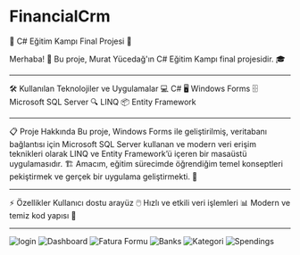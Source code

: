 # FinancialCrm
🚀 C# Eğitim Kampı Final Projesi 🚀

Merhaba! 👋
Bu proje, Murat Yücedağ'ın C# Eğitim Kampı final projesidir. 🎓

-------------------------------------------------
🛠 Kullanılan Teknolojiler ve Uygulamalar
💻 C#
🖥 Windows Forms
🗄 Microsoft SQL Server
🔍 LINQ
📦 Entity Framework

-------------------------------------------------
📋 Proje Hakkında
Bu proje, Windows Forms ile geliştirilmiş, veritabanı bağlantısı için Microsoft SQL Server kullanan ve modern veri erişim teknikleri olarak LINQ ve Entity Framework’ü içeren bir masaüstü uygulamasıdır. 🏗️
Amacım, eğitim sürecimde öğrendiğim temel konseptleri pekiştirmek ve gerçek bir uygulama geliştirmekti. 🙌


-------------------------------------------------
⚡ Özellikler
Kullanıcı dostu arayüz 🖱️
Hızlı ve etkili veri işlemleri 📊
Modern ve temiz kod yapısı 🧹

-------------------------------------------------
![login](https://github.com/user-attachments/assets/f1457b47-c45b-473e-9f81-7efa352da74b)
![Dashboard](https://github.com/user-attachments/assets/c99ca402-649f-4dac-95d8-955fa903a4dc)
![Fatura Formu](https://github.com/user-attachments/assets/177463c5-fa97-43c9-a907-2c8fad693ae6)
![Banks](https://github.com/user-attachments/assets/18037c66-c001-443e-b26e-07f1fca8c88b)
![Kategori](https://github.com/user-attachments/assets/2b122960-c16a-4301-90dd-158e24495374)
![Spendings](https://github.com/user-attachments/assets/1c511f3f-d13b-44ef-8fad-5d71fdde5fbd)





